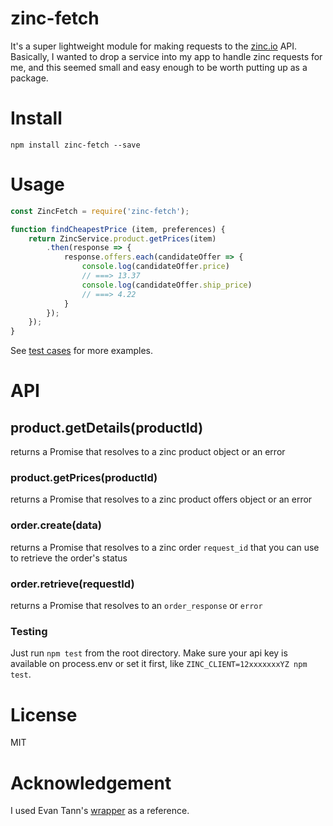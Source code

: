 
zinc-fetch
==========

It's a super lightweight module for making requests to the [zinc.io](http://docs.zincapi.com/) API. Basically, I wanted to drop a service into my app to handle zinc requests for me, and this seemed small and easy enough to be worth putting up as a package.

# Install

`npm install zinc-fetch --save`


# Usage

```javascript
const ZincFetch = require('zinc-fetch');

function findCheapestPrice (item, preferences) {
    return ZincService.product.getPrices(item)
        .then(response => {
            response.offers.each(candidateOffer => {
                console.log(candidateOffer.price)
                // ===> 13.37
                console.log(candidateOffer.ship_price)
                // ===> 4.22
            }
        });
    });
}
```

See [test cases](https://github.com/brianpgerson/zinc-wrapper/blob/master/test/zinc-fetch.test.js) for more examples.


# API

## product.getDetails(productId)

returns a Promise that resolves to a zinc product object or an error

### product.getPrices(productId)

returns a Promise that resolves to a zinc product offers object or an error

### order.create(data)

returns a Promise that resolves to a zinc order `request_id` that you can use to retrieve the order's status

### order.retrieve(requestId)

returns a Promise that resolves to an `order_response` or `error`

### Testing

Just run `npm test` from the root directory. Make sure your api key is available on process.env or set it first, like `ZINC_CLIENT=12xxxxxxxYZ npm test`.


# License

MIT


# Acknowledgement

I used Evan Tann's [wrapper](https://github.com/egtann/zinc) as a reference.

